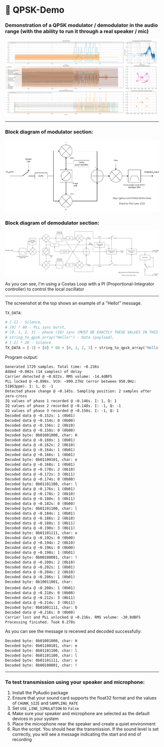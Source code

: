 # 📡 QPSK-Demo
### Demonstration of a QPSK modulator / demodulator in the audio range (with the ability to run it through a real speaker / mic)

![](plot.png)

----------

### Block diagram of modulator section:

![](drawio/modulator.png)

### Block diagram of demodulator section:

![](drawio/demodulator.png)

As you can see, I'm using a Costas Loop with a PI (Proportional-Integrator controller) to control the local oscillator

----------

The screenshot at the top shows an example of a "Hello!" message.

`TX_DATA`:
```python
# [-1] - Silence,
# [0] * 60 - PLL sync burst,
# [0, 1, 2, 3] - phase (IQ) sync (MUST BE EXACTLY THESE VALUES IN THIS ORDER),
# string_to_qpsk_array("Hello!") - Data (payload),
# [-1] * 20 - Silence
TX_DATA = [-1] + [0] * 60 + [0, 1, 2, 3] + string_to_qpsk_array("Hello!") + [-1] * 20
```

Program output:
```
Generated 1729 samples. Total time: ~0.236s
Added ~0.002s (14 samples) of delay
Carrier detected @ ~0.022s. RMS volume: -14.4dBFS
PLL locked @ ~0.098s. VCO: ~999.27Hz (error between 950.0Hz: 51863ppm). I: 1, Q: -1
Detected phase change @ ~0.145s. Sampling position: 2 samples after zero-cross
IQ values of phase 1 recorded @ ~0.146s. I: 1, Q: 1
IQ values of phase 2 recorded @ ~0.148s. I: -1, Q: -1
IQ values of phase 3 recorded @ ~0.150s. I: -1, Q: 1
Decoded data @ ~0.152s: 1 (0b01)
Decoded data @ ~0.154s: 0 (0b00)
Decoded data @ ~0.156s: 2 (0b10)
Decoded data @ ~0.158s: 0 (0b00)
Decoded byte: 0b01001000, char: H
Decoded data @ ~0.160s: 1 (0b01)
Decoded data @ ~0.162s: 2 (0b10)
Decoded data @ ~0.164s: 1 (0b01)
Decoded data @ ~0.166s: 1 (0b01)
Decoded byte: 0b01100101, char: e
Decoded data @ ~0.168s: 1 (0b01)
Decoded data @ ~0.170s: 2 (0b10)
Decoded data @ ~0.172s: 3 (0b11)
Decoded data @ ~0.174s: 0 (0b00)
Decoded byte: 0b01101100, char: l
Decoded data @ ~0.176s: 1 (0b01)
Decoded data @ ~0.178s: 2 (0b10)
Decoded data @ ~0.180s: 3 (0b11)
Decoded data @ ~0.182s: 0 (0b00)
Decoded byte: 0b01101100, char: l
Decoded data @ ~0.184s: 1 (0b01)
Decoded data @ ~0.186s: 2 (0b10)
Decoded data @ ~0.188s: 3 (0b11)
Decoded data @ ~0.190s: 3 (0b11)
Decoded byte: 0b01101111, char: o
Decoded data @ ~0.192s: 0 (0b00)
Decoded data @ ~0.194s: 2 (0b10)
Decoded data @ ~0.196s: 0 (0b00)
Decoded data @ ~0.198s: 1 (0b01)
Decoded byte: 0b00100001, char: !
Decoded data @ ~0.200s: 2 (0b10)
Decoded data @ ~0.202s: 1 (0b01)
Decoded data @ ~0.204s: 2 (0b10)
Decoded data @ ~0.206s: 1 (0b01)
Decoded byte: 0b10011001, char: 
Decoded data @ ~0.208s: 1 (0b01)
Decoded data @ ~0.210s: 0 (0b00)
Decoded data @ ~0.212s: 3 (0b11)
Decoded data @ ~0.214s: 3 (0b11)
Decoded byte: 0b01001111, char: O
Decoded data @ ~0.216s: 0 (0b00)
Carrier lost and PLL unlocked @ ~0.216s. RMS volume: -30.0dBFS
Processing finished. Took 0.278s
```

As you can see the message is received and decoded successfully:
```
Decoded byte: 0b01001000, char: H
Decoded byte: 0b01100101, char: e
Decoded byte: 0b01101100, char: l
Decoded byte: 0b01101100, char: l
Decoded byte: 0b01101111, char: o
Decoded byte: 0b00100001, char: !
```

----------

### To test transmission using your speaker and microphone:

1. Install the PyAudio package
2. Ensure that your sound card supports the float32 format and the values of `CHUNK_SIZE` and `SAMPLING_RATE`
3. Set `USE_LINE_SIMULATION` to `False`
4. Make sure your speaker and microphone are selected as the default devices in your system
5. Place the microphone near the speaker and create a quiet environment
6. Run the script. You should hear the transmission. If the sound level is set correctly, you will see a message indicating the start and end of recording

